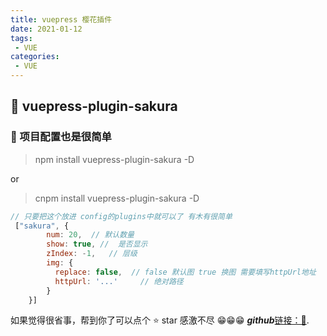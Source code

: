 ```yaml
---
title: vuepress 樱花插件
date: 2021-01-12
tags:
 - VUE
categories: 
 - VUE
---
```






## 💌 vuepress-plugin-sakura


### 📎 项目配置也是很简单
> npm install vuepress-plugin-sakura -D

or

>cnpm install vuepress-plugin-sakura -D


```js
// 只要把这个放进 config的plugins中就可以了 有木有很简单
 ["sakura", {
        num: 20,  // 默认数量
        show: true, //  是否显示
        zIndex: -1,   // 层级
        img: {
          replace: false,  // false 默认图 true 换图 需要填写httpUrl地址
          httpUrl: '...'     // 绝对路径
        }     
    }]
```
如果觉得很省事，帮到你了可以点个 ⭐ star 感激不尽 😁😁😁  ***github***[链接：🚀](https://github.com/JabinPeng/vuepress-plugin-sakura).



